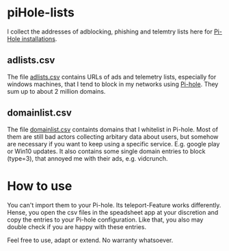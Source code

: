 # piHole-lists
I collect the addresses of adblocking, phishing and telemtry lists here for [Pi-Hole installations](https://github.com/pi-hole).
## adlists.csv
The file [adlists.csv](https://github.com/yjeanrenaud/piHole-lists/blob/main/adlists.csv) contains URLs of ads and telemetry lists, especially for windows machines, that I tend to block in my networks using [Pi-hole](https://github.com/pi-hole). They sum up to about 2 million domains.
## domainlist.csv
The file [domainlist.csv](https://github.com/yjeanrenaud/piHole-lists/blob/main/domainlist.csv) containts domains that I whitelist in Pi-hole.
Most of them are still bad actors collecting arbitary data about users, but somehow are necessary if you want to keep using a specific service. E.g. google play or Win10 updates. It also contains some single domain entries to block (type=3), that annoyed me with their ads, e.g. vidcrunch.
# How to use
You can't import them to your Pi-hole. Its teleport-Feature works differently. Hense, you open the csv files in the speadsheet app at your discretion and copy the entries to your Pi-hole configuration. Like that, you also may double check if you are happy with these entries.

Feel free to use, adapt or extend. No warranty whatsoever.
